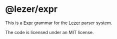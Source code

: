 # @lezer/expr

This is a [Expr](https://github.com/expr-lang/expr) grammar for the [Lezer](https://lezer.codemirror.net/) parser system.

The code is licensed under an MIT license.